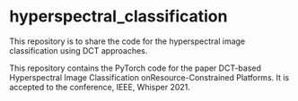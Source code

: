 # hyperspectral_classification

This repository is to share the code for the hyperspectral image classification using DCT approaches.

This repository contains the PyTorch code for the paper DCT-based Hyperspectral Image Classification onResource-Constrained Platforms. It is accepted to the conference, IEEE, Whisper 2021.
